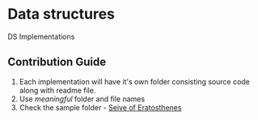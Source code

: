 # Data structures
DS Implementations

## Contribution Guide
1. Each implementation will have it's own folder consisting source code along with readme file.
2. Use _meaningful_ folder and file names
3. Check the sample folder - [Seive of Eratosthenes](https://github.com/gcetOpenSourceSociety/DS-Algo/tree/master/algo/Primes%20-%20Sieve%20of%20Eratosthenes)